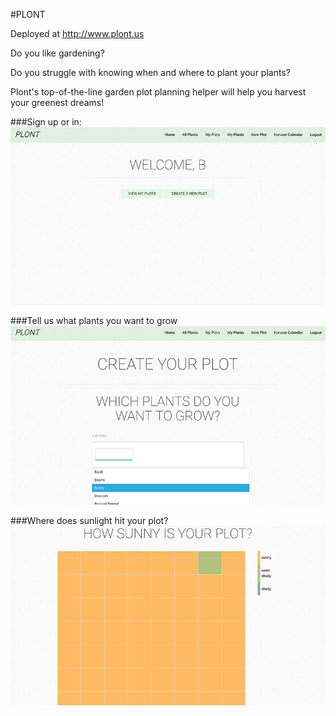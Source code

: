 #PLONT

Deployed at http://www.plont.us

Do you like gardening?

Do you struggle with knowing when and where to plant your plants?

Plont's top-of-the-line garden plot planning helper will help you harvest your greenest dreams!

###Sign up or in:
![home](/browser/images/screenshots/home.png?raw=true "Sign up or in")

###Tell us what plants you want to grow
![pick plants](/browser/images/screenshots/pickplants.png?raw=true "Tell us what plants you want to grow")

###Where does sunlight hit your plot?
![sunlight distribution](/browser/images/screenshots/sunmap.png?raw=true "Where does sunlight hit your plot?")
